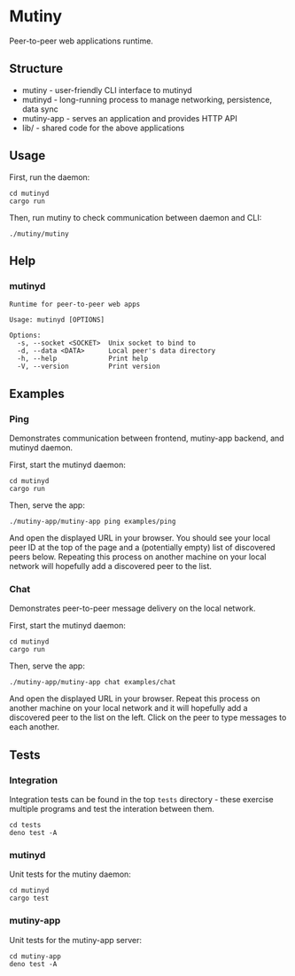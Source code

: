 # Mutiny

Peer-to-peer web applications runtime.

## Structure

* mutiny - user-friendly CLI interface to mutinyd
* mutinyd - long-running process to manage networking, persistence, data sync
* mutiny-app - serves an application and provides HTTP API
* lib/ - shared code for the above applications

## Usage

First, run the daemon:

```
cd mutinyd
cargo run
```

Then, run mutiny to check communication between daemon and CLI:

```
./mutiny/mutiny
```

## Help

### mutinyd

```
Runtime for peer-to-peer web apps

Usage: mutinyd [OPTIONS]

Options:
  -s, --socket <SOCKET>  Unix socket to bind to
  -d, --data <DATA>      Local peer's data directory
  -h, --help             Print help
  -V, --version          Print version
```

## Examples

### Ping

Demonstrates communication between frontend, mutiny-app backend, and mutinyd daemon.

First, start the mutinyd daemon:

```
cd mutinyd
cargo run
```

Then, serve the app:

```
./mutiny-app/mutiny-app ping examples/ping
```

And open the displayed URL in your browser. You should see your local peer
ID at the top of the page and a (potentially empty) list of discovered
peers below. Repeating this process on another machine on your local
network will hopefully add a discovered peer to the list.

### Chat

Demonstrates peer-to-peer message delivery on the local network.

First, start the mutinyd daemon:

```
cd mutinyd
cargo run
```

Then, serve the app:

```
./mutiny-app/mutiny-app chat examples/chat
```

And open the displayed URL in your browser. Repeat this process on another
machine on your local network and it will hopefully add a discovered
peer to the list on the left. Click on the peer to type messages to
each another.

## Tests

### Integration

Integration tests can be found in the top `tests` directory - these
exercise multiple programs and test the interation between them.

```
cd tests
deno test -A
```

### mutinyd

Unit tests for the mutiny daemon:

```
cd mutinyd
cargo test
```

### mutiny-app

Unit tests for the mutiny-app server:

```
cd mutiny-app
deno test -A
```
